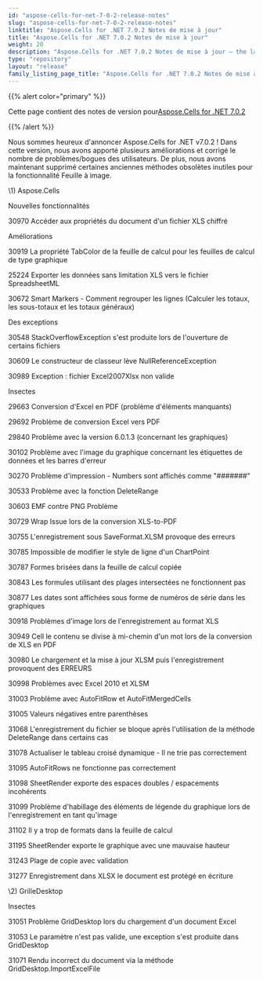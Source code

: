 ```yaml
---
id: "aspose-cells-for-net-7-0-2-release-notes"
slug: "aspose-cells-for-net-7-0-2-release-notes"
linktitle: "Aspose.Cells for .NET 7.0.2 Notes de mise à jour"
title: "Aspose.Cells for .NET 7.0.2 Notes de mise à jour"
weight: 20
description: "Aspose.Cells for .NET 7.0.2 Notes de mise à jour – the latest updates and fixes."
type: "repository"
layout: "release"
family_listing_page_title: "Aspose.Cells for .NET 7.0.2 Notes de mise à jour"
---
```

{{% alert color="primary" %}} 

 Cette page contient des notes de version pour[Aspose.Cells for .NET 7.0.2](https://releases.aspose.com/cells/net/new-releases/aspose.cells-for-.net-7.0.2/)

{{% /alert %}} 

 Nous sommes heureux d'annoncer Aspose.Cells for .NET v7.0.2 ! Dans cette version, nous avons apporté plusieurs améliorations et corrigé le nombre de problèmes/bogues des utilisateurs. De plus, nous avons maintenant supprimé certaines anciennes méthodes obsolètes inutiles pour la fonctionnalité Feuille à image.

\1) Aspose.Cells 

 Nouvelles fonctionnalités

 30970 Accéder aux propriétés du document d'un fichier XLS chiffré

 Améliorations

 30919 La propriété TabColor de la feuille de calcul pour les feuilles de calcul de type graphique

 25224 Exporter les données sans limitation XLS vers le fichier SpreadsheetML

 30672 Smart Markers - Comment regrouper les lignes (Calculer les totaux, les sous-totaux et les totaux généraux)

 Des exceptions

 30548 StackOverflowException s'est produite lors de l'ouverture de certains fichiers

30609 Le constructeur de classeur lève NullReferenceException

 30989 Exception : fichier Excel2007Xlsx non valide

 Insectes

 29663 Conversion d'Excel en PDF (problème d'éléments manquants)

 29692 Problème de conversion Excel vers PDF

 29840 Problème avec la version 6.0.1.3 (concernant les graphiques)

 30102 Problème avec l'image du graphique concernant les étiquettes de données et les barres d'erreur

 30270 Problème d'impression - Numbers sont affichés comme "#######"

 30533 Problème avec la fonction DeleteRange

 30603 EMF contre PNG Problème

 30729 Wrap Issue lors de la conversion XLS-to-PDF

 30755 L'enregistrement sous SaveFormat.XLSM provoque des erreurs

 30785 Impossible de modifier le style de ligne d'un ChartPoint

 30787 Formes brisées dans la feuille de calcul copiée

 30843 Les formules utilisant des plages intersectées ne fonctionnent pas

 30877 Les dates sont affichées sous forme de numéros de série dans les graphiques

 30918 Problèmes d'image lors de l'enregistrement au format XLS

30949 Cell le contenu se divise à mi-chemin d'un mot lors de la conversion de XLS en PDF

 30980 Le chargement et la mise à jour XLSM puis l'enregistrement provoquent des ERREURS

 30998 Problèmes avec Excel 2010 et XLSM

 31003 Problème avec AutoFitRow et AutoFitMergedCells

 31005 Valeurs négatives entre parenthèses

 31068 L'enregistrement du fichier se bloque après l'utilisation de la méthode DeleteRange dans certains cas

 31078 Actualiser le tableau croisé dynamique - Il ne trie pas correctement

 31095 AutoFitRows ne fonctionne pas correctement

 31098 SheetRender exporte des espaces doubles / espacements incohérents

 31099 Problème d'habillage des éléments de légende du graphique lors de l'enregistrement en tant qu'image

 31102 Il y a trop de formats dans la feuille de calcul

 31195 SheetRender exporte le graphique avec une mauvaise hauteur

 31243 Plage de copie avec validation

 31277 Enregistrement dans XLSX le document est protégé en écriture

 \2) GrilleDesktop

 Insectes

 31051 Problème GridDesktop lors du chargement d'un document Excel

 31053 Le paramètre n'est pas valide, une exception s'est produite dans GridDesktop

31071 Rendu incorrect du document via la méthode GridDesktop.ImportExcelFile
